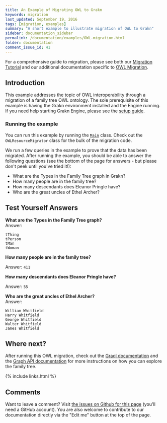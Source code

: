 ```yaml
---
title: An Example of Migrating OWL to Grakn
keywords: migration
last_updated: September 19, 2016
tags: [migration, examples]
summary: "A short example to illustrate migration of OWL to Grakn"
sidebar: documentation_sidebar
permalink: /documentation/examples/OWL-migration.html
folder: documentation
comment_issue_id: 41
---
```


For a comprehensive guide to migration, please see both our [Migration Tutorial](../migration/migration.html) and our additional documentation specific to [OWL Migration](../migration/OWL-migration.html).

## Introduction
This example addresses the topic of OWL interoperability through a migration of a family tree OWL ontology. The sole prerequisite of this example is having the Grakn environment installed and the Engine running. If you need help starting Grakn Engine, please see the [setup guide](../get-started/setup-guide.html).

### Running the example
You can run this example by running the [`Main`](https://github.com/graknlabs/sample-projects/blob/master/example-owl-migration/src/main/java/Main.java) class. Check out the `OWLResourceMigrator` class for the bulk of the migration code.  

We run a few queries in the example to prove that the data has been migrated. After running the example, you should be able to answer the following questions (see the bottom of the page for answers - but please don't peek until you've tried it!):

+ What are the Types in the Family Tree graph in Grakn?
+ How many people are in the family tree?
+ How many descendants does Eleanor Pringle have?
+ Who are the great uncles of Ethel Archer?

## Test Yourself Answers

**What are the Types in the Family Tree graph?**   
Answer:

```
tThing
tPerson
tMan
tWoman
```     	

**How many people are in the family tree?**   

Answer: `411`

**How many descendants does Eleanor Pringle have?**   

Answer: `55`

**Who are the great uncles of Ethel Archer?**   
Answer:   

```
William Whitfield
Harry Whitfield
George Whitfield
Walter Whitfield
James Whitfield
```

## Where next?

After running this OWL migration, check out the [Graql documentation](../graql/overview.html) and the [Graph API documentation](../developing-with-java/graph-api.html) for more instructions on how you can explore the family tree.

{% include links.html %}


## Comments
Want to leave a comment? Visit <a href="https://github.com/graknlabs/docs/issues/41" target="_blank">the issues on Github for this page</a> (you'll need a GitHub account). You are also welcome to contribute to our documentation directly via the "Edit me" button at the top of the page.
